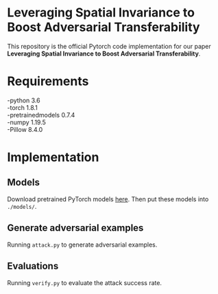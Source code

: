 # Leveraging Spatial Invariance to Boost Adversarial Transferability
This repository is the official Pytorch code implementation for our paper __Leveraging Spatial Invariance to Boost Adversarial Transferability__.

# Requirements
-python 3.6  
-torch 1.8.1  
-pretrainedmodels 0.7.4  
-numpy 1.19.5  
-Pillow 8.4.0  

# Implementation

## Models
Download pretrained PyTorch models [here](https://github.com/ylhz/tf_to_pytorch_model). Then put these models into `./models/`.

## Generate adversarial examples
Running `attack.py` to generate adversarial examples.

## Evaluations
Running `verify.py` to evaluate the attack success rate.

